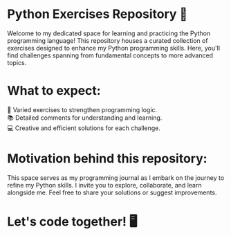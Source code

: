 <h1>Python Exercises Repository 🐍</h1>

<p>Welcome to my dedicated space for learning and practicing the Python programming language! This repository houses a curated collection of exercises designed to enhance my Python programming skills. Here, you'll find challenges spanning from fundamental concepts to more advanced topics.</p>

<h1>What to expect:</h1>

🚀 Varied exercises to strengthen programming logic.<br>
📚 Detailed comments for understanding and learning.<br>
💻 Creative and efficient solutions for each challenge.<br>

<h1>Motivation behind this repository:</h1>
This space serves as my programming journal as I embark on the journey to refine my Python skills. I invite you to explore, collaborate, and learn alongside me. Feel free to share your solutions or suggest improvements.

<h1>Let's code together! 🖥️</h1>